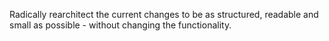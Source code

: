 Radically rearchitect the current changes to be as structured, readable and small as possible - without changing the functionality.